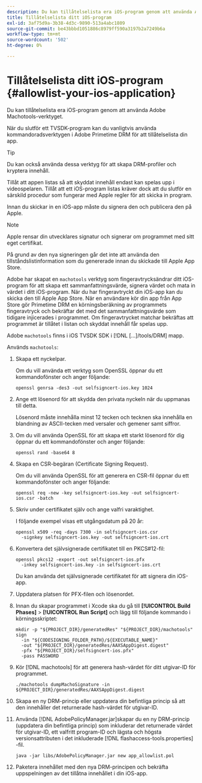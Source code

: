 ```yaml
---
description: Du kan tillåtelselista era iOS-program genom att använda Adobe Machotools-verktyget.
title: Tillåtelselista ditt iOS-program
exl-id: 3af75d9a-3b38-4d3c-9890-513a4abc1809
source-git-commit: be43bbbd1051886c8979ff590a3197b2a7249b6a
workflow-type: tm+mt
source-wordcount: '502'
ht-degree: 0%

---
```


# Tillåtelselista ditt iOS-program {#allowlist-your-ios-application}

Du kan tillåtelselista era iOS-program genom att använda Adobe Machotools-verktyget.

När du slutför ett TVSDK-program kan du vanligtvis använda kommandoradsverktygen i Adobe Primetime DRM för att tillåtelselista din app.

>[!TIP]
>
>Du kan också använda dessa verktyg för att skapa DRM-profiler och kryptera innehåll.

Tillåt att appen listas så att skyddat innehåll endast kan spelas upp i videospelaren. Tillåt att ett iOS-program listas kräver dock att du slutför en särskild procedur som fungerar med Apple regler för att skicka in program.

Innan du skickar in en iOS-app måste du signera den och publicera den på Apple.

>[!NOTE]
>
>Apple rensar din utvecklares signatur och signerar om programmet med sitt eget certifikat.

På grund av den nya signeringen går det inte att använda den tillståndslistinformation som du genererade innan du skickade till Apple App Store.

Adobe har skapat en `machotools` verktyg som fingeravtrycksändrar ditt iOS-program för att skapa ett sammanfattningsvärde, signera värdet och mata in värdet i ditt iOS-program. När du har fingeravtryckt din iOS-app kan du skicka den till Apple App Store. När en användare kör din app från App Store gör Primetime DRM en körningsberäkning av programmets fingeravtryck och bekräftar det med det sammanfattningsvärde som tidigare injicerades i programmet. Om fingeravtrycket matchar bekräftas att programmet är tillåtet i listan och skyddat innehåll får spelas upp.

Adobe `machotools` finns i iOS TVSDK SDK i [!DNL [...]/tools/DRM] mapp.

Används `machotools`:

1. Skapa ett nyckelpar.

   Om du vill använda ett verktyg som OpenSSL öppnar du ett kommandofönster och anger följande:

   ```shell
   openssl genrsa -des3 -out selfsigncert-ios.key 1024
   ```

1. Ange ett lösenord för att skydda den privata nyckeln när du uppmanas till detta.

   Lösenord måste innehålla minst 12 tecken och tecknen ska innehålla en blandning av ASCII-tecken med versaler och gemener samt siffror.
1. Om du vill använda OpenSSL för att skapa ett starkt lösenord för dig öppnar du ett kommandofönster och anger följande:

   ```shell
   openssl rand -base64 8
   ```

1. Skapa en CSR-begäran (Certificate Signing Request).

   Om du vill använda OpenSSL för att generera en CSR-fil öppnar du ett kommandofönster och anger följande:

   ```shell
   openssl req -new -key selfsigncert-ios.key -out selfsigncert-ios.csr -batch
   ```

1. Skriv under certifikatet själv och ange valfri varaktighet.

   I följande exempel visas ett utgångsdatum på 20 år:

   ```shell
   openssl x509 -req -days 7300 -in selfsigncert-ios.csr  
     -signkey selfsigncert-ios.key -out selfsigncert-ios.crt
   ```

1. Konvertera det självsignerade certifikatet till en PKCS#12-fil:

   ```shell
   openssl pkcs12 -export -out selfsigncert-ios.pfx  
     -inkey selfsigncert-ios.key -in selfsigncert-ios.crt
   ```

   Du kan använda det självsignerade certifikatet för att signera din iOS-app.

1. Uppdatera platsen för PFX-filen och lösenordet.
1. Innan du skapar programmet i Xcode ska du gå till  **[!UICONTROL Build Phases]** > **[!UICONTROL Run Script]** och lägg till följande kommando i körningsskriptet:

   ```shell
   mkdir -p "${PROJECT_DIR}/generatedRes" "${PROJECT_DIR}/machotools" sign  
     -in "${CODESIGNING_FOLDER_PATH}/${EXECUTABLE_NAME}"  
     -out "${PROJECT_DIR}/generatedRes/AAXSAppDigest.digest"  
     -pfx "${PROJECT_DIR}/selfsigncert-ios.pfx"  
     -pass PASSWORD
   ```

1. Kör [!DNL machotools] för att generera hash-värdet för ditt utgivar-ID för programmet.

   ```shell
   ./machotools dumpMachoSignature -in ${PROJECT_DIR}/generatedRes/AAXSAppDigest.digest
   ```

1. Skapa en ny DRM-princip eller uppdatera din befintliga princip så att den innehåller det returnerade hash-värdet för utgivar-ID.
1. Använda [!DNL AdobePolicyManager.jar]skapar du en ny DRM-princip (uppdatera din befintliga princip) som inkluderar det returnerade värdet för utgivar-ID, ett valfritt program-ID och lägsta och högsta versionsattributen i det inkluderade [!DNL flashaccess-tools.properties] -fil.

   ```shell
   java -jar libs/AdobePolicyManager.jar new app_allowlist.pol
   ```

1. Paketera innehållet med den nya DRM-principen och bekräfta uppspelningen av det tillåtna innehållet i din iOS-app.
